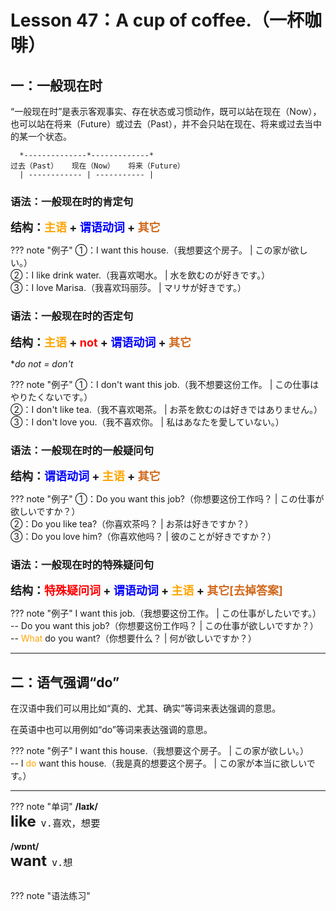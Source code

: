 # Lesson 47：A cup of coffee.（一杯咖啡）


## 一：一般现在时

“一般现在时”是表示客观事实、存在状态或习惯动作，既可以站在现在（Now），也可以站在将来（Future）或过去（Past），并不会只站在现在、将来或过去当中的某一个状态。

```test
  *--------------*-------------*
过去（Past）   现在（Now）   将来（Future）
  | ------------ | ----------- |
```

### 语法：一般现在时的肯定句

<font size=4>**结构：<font color=orange>主语</font> + <font color=blue>谓语动词</font> + <font color=chocolate>其它</font>**</font>

??? note "例子"
    ①：I want this house.（我想要这个房子。 | この家が欲しい。）<br>
    ②：I like drink water.（我喜欢喝水。 | 水を飲むのが好きです。）<br>
    ③：I love Marisa.（我喜欢玛丽莎。 | マリサが好きです。）<br>


### 语法：一般现在时的否定句

<font size=4>**结构：<font color=orange>主语</font> + <font color=red>not</font> + <font color=blue>谓语动词</font> + <font color=chocolate>其它</font>**</font>

**do not = don't*

??? note "例子"
    ①：I don't want this job.（我不想要这份工作。 | この仕事はやりたくないです。）<br>
    ②：I don't like tea.（我不喜欢喝茶。 | お茶を飲むのは好きではありません。）<br>
    ③：I don't love you.（我不喜欢你。 | 私はあなたを愛していない。）<br>


### 语法：一般现在时的一般疑问句

<font size=4>**结构：<font color=blue>谓语动词</font> + <font color=orange>主语</font> + <font color=chocolate>其它</font>**</font>

??? note "例子"
    ①：Do you want this job?（你想要这份工作吗？ | この仕事が欲しいですか？）<br>
    ②：Do you like tea?（你喜欢茶吗？ | お茶は好きですか？）<br>
    ③：Do you love him?（你喜欢他吗？ | 彼のことが好きですか？）<br>


### 语法：一般现在时的特殊疑问句

<font size=4>**结构：<font color=red>特殊疑问词</font> + <font color=blue>谓语动词</font> + <font color=orange>主语</font> + <font color=chocolate>其它[去掉答案]</font>**</font>

??? note "例子"
    I want this job.（我想要这份工作。 | この仕事がしたいです。）<br>
    -- Do you want this job?（你想要这份工作吗？ | この仕事が欲しいですか？）<br>
    -- <font color=orange>What</font> do you want?（你想要什么？ | 何が欲しいですか？）<br>


---
## 二：语气强调“do”

在汉语中我们可以用比如“真的、尤其、确实”等词来表达强调的意思。

在英语中也可以用例如“do”等词来表达强调的意思。

??? note "例子"
    I want this house.（我想要这个房子。 | この家が欲しい。）<br>
    -- I <font color=orange>do</font> want this house.（我是真的想要这个房子。 | この家が本当に欲しいです。）


---
??? note "单词"
    **/laɪk/**<br>
    <font size=5>**like**</font>&nbsp;&nbsp;<font size=4>`v.喜欢，想要`</font><br>
    <br>
    **/wɒnt/**<br>
    <font size=5>**want**</font>&nbsp;&nbsp;<font size=4>`v.想`</font><br>
    <br>


??? note "语法练习"



